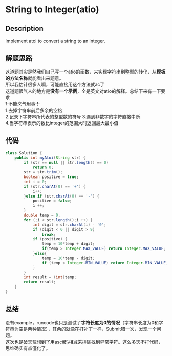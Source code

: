 # String to Integer(atio)
## Description
Implement atoi to convert a string to an integer.
## 解题思路
这道题其实是然我们自己写一个atio的函数，来实现字符串到整型的转化，从**模板的方法名称**就能看出来题意。  
所以我估计很多人啊，可能直接用这个方法就ac了  
这道题很气人的地方是**没有一个示例**，全是英文对atio的解释。总结下来有一下要求  
~~1.不能义气用事！~~  
1.去掉字符串前后多余的空格  
2.记录下字符串所代表的整型数的符号
3.遇到非数字的字符直接中断  
4.当字符串表示的数比integer的范围大时返回最大最小值  
## 代码
```java
class Solution {
    public int myAtoi(String str) {
        if (str == null || str.length() == 0)
			return 0;
		str = str.trim();
		boolean positive = true;
		int i = 0;
		if (str.charAt(0) == '+') {
			i++;
		}else if (str.charAt(0) == '-') {
			positive = false;
			i ++;
		}
		double temp = 0;
		for (;i < str.length();i ++) {
			int digit = str.charAt(i) - '0';
			if (digit < 0 || digit > 9) 
				break;
			if (positive) {
				temp = 10*temp + digit;
				if(temp > Integer.MAX_VALUE) return Integer.MAX_VALUE;
			}else{
				temp = 10*temp - digit;
				if (temp < Integer.MIN_VALUE) return Integer.MIN_VALUE;
			}
		}
		int result = (int)temp;
		return result;
    }
}
```
## 总结
没有example，runcode也只是测试了**字符长度为0的情况**（字符串长度为0和字符串为空是两种情况），其余的就像在打补丁一样，Submit错一次，发现一个问题。  
这次也是破天荒想到了用ascii码相减来排除找到异常字符。这么多天不打代码，思维确实有点僵化了。
